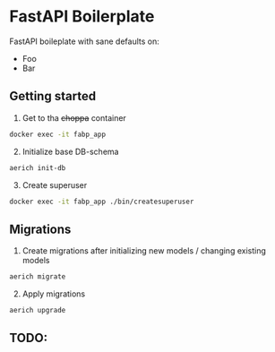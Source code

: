 # FastAPI Boilerplate

FastAPI boileplate with sane defaults on:
* Foo
* Bar


## Getting started

1. Get to tha ~~choppa~~ container

```bash
docker exec -it fabp_app
```

2. Initialize base DB-schema
```bash
aerich init-db
```

3. Create superuser
```bash
docker exec -it fabp_app ./bin/createsuperuser
```

## Migrations

1. Create migrations after initializing new models / changing existing models
```bash
aerich migrate
```

2. Apply migrations
```bash
aerich upgrade
```

## TODO:
